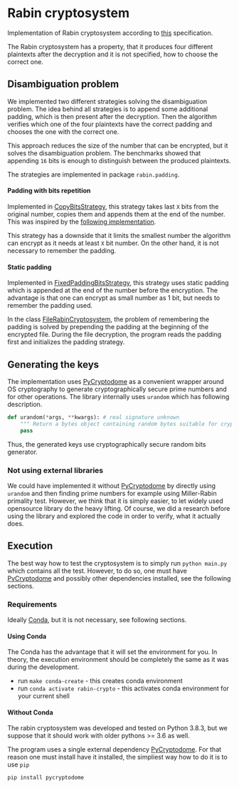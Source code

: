# Rabin cryptosystem
Implementation of Rabin cryptosystem according to [this](https://en.wikipedia.org/wiki/Rabin_cryptosystem) 
specification.

The Rabin cryptosystem has a property, that it produces four different plaintexts 
after the decryption and it is not specified, how to choose the correct one.

## Disambiguation problem
We implemented two different strategies solving the disambiguation problem.
The idea behind all strategies is to append some additional padding, 
which is then present after the decryption. 
Then the algorithm verifies which one of the four plaintexts have the correct padding
and chooses the one with the correct one.

This approach reduces the size of the number that can be encrypted, but it solves the disambiguation problem.
The benchmarks showed that appending `16` bits is enough to distinguish between the produced plaintexts.

The strategies are implemented in package `rabin.padding`.

#### Padding with bits repetition
Implemented in [CopyBitsStrategy](rabin/padding/copy_bits_strategy.py), 
this strategy takes last `X` bits from the original number, copies them and appends them 
at the end of the number.
This was inspired by the [following implementation](https://github.com/duckbill360/Rabin-Public-Key-Cryptosystem/blob/master/Rabin.py#L13).

This strategy has a downside that it limits the smallest number the algorithm can encrypt
as it needs at least `X` bit number.
On the other hand, it is not necessary to remember the padding.

#### Static padding
Implemented in [FixedPaddingBitsStrategy](rabin/padding/fixed_padding_bits_strategy.py), 
this strategy uses static padding which is appended at the end of the number before the encryption.
The advantage is that one can encrypt as small number as 1 bit, but needs to remember the padding used.

In the class [FileRabinCryptosystem](rabin/cryptosystem/file.py), the problem of remembering the padding
is solved by prepending the padding at the beginning of the encrypted file.
During the file decryption, the program reads the padding first and initializes the padding strategy.


## Generating the keys
The implementation uses [PyCryptodome](https://pycryptodome.readthedocs.io/en/latest/) as a convenient
wrapper around OS cryptography to generate cryptographically secure prime numbers and for other operations.
The library internally uses `urandom` which has following description. 
```python
def urandom(*args, **kwargs): # real signature unknown
    """ Return a bytes object containing random bytes suitable for cryptographic use. """
    pass
```
Thus, the generated keys use cryptographically secure random bits generator.

### Not using external libraries
We could have implemented it without [PyCryptodome](https://pycryptodome.readthedocs.io/en/latest/)
 by directly using `urandom` and then finding prime numbers for example using Miller-Rabin primality test.
However, we think that it is simply easier, to let widely used opensource library do the heavy lifting.
Of course, we did a research before using the library and explored the code in order to verify,
what it actually does. 

## Execution

The best way how to test the cryptosystem is to simply run `python main.py` which contains all the test.
However, to do so, one must have [PyCryptodome](https://pycryptodome.readthedocs.io/en/latest/)
and possibly other dependencies installed, see the following sections. 

### Requirements
Ideally [Conda](https://docs.conda.io/en/latest/), but it is not necessary, see following sections.

#### Using Conda
The Conda has the advantage that it will set the environment for you. 
In theory, the execution environment should be completely the same as it was during the development.

* run `make conda-create` - this creates conda environment
* run `conda activate rabin-crypto` - this activates conda environment for your current shell

#### Without Conda
The rabin cryptosystem was developed and tested on Python 3.8.3, but we suppose that it should 
work with older pythons >= 3.6 as well. 

The program uses a single external dependency [PyCryptodome](https://pycryptodome.readthedocs.io/en/latest/).
For that reason one must install have it installed, the simpliest way how to do it is to use `pip`
```bash
pip install pycryptodome
```

